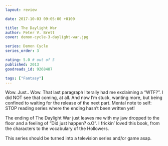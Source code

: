 ```yaml
---
layout: review

date: 2017-10-03 09:05:00 +0100

title: The Daylight War
author: Peter V. Brett
cover: demon-cycle-3-daylight-war.jpg

series: Demon Cycle
series_order: 3

rating: 5.0 # out of 5
published: 2013
goodreads_id: 9268487

tags: ["Fantasy"]
---
```


Wow. Just.. Wow. That last paragraph literally had me exclaiming a “WTF?”. I did NOT see that coming, at all. And now I’m stuck, wanting more, but being confined to waiting for the release of the next part. Mental note to self: STOP reading series where the ending hasn’t been written yet!

<!--more-->

The ending of The Daylight War just leaves me with my jaw dropped to the floor and a feeling of “Did just happen? o.O”. I frickin’ loved this book, from the characters to the vocabulary of the Hollowers.

This series should be turned into a television series and/or game asap.
